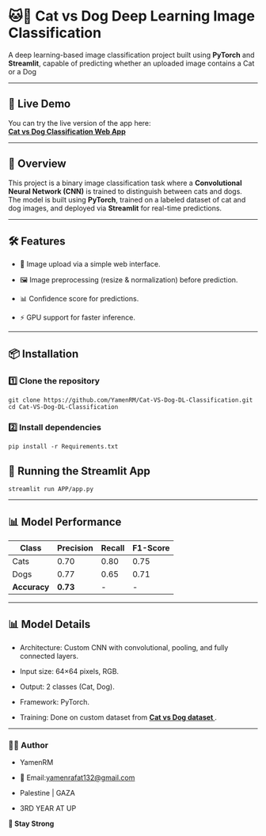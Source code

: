 # 🐱🐶 Cat vs Dog Deep Learning Image Classification

A deep learning-based image classification project built using **PyTorch** and **Streamlit**, capable of predicting whether an uploaded image contains a Cat or a Dog

---

## 🚀 Live Demo
You can try the live version of the app here:  
**[Cat vs Dog Classification Web App]()**  

---

## 📌 Overview

This project is a binary image classification task where a **Convolutional Neural Network (CNN)** is trained to distinguish between cats and dogs.  
The model is built using **PyTorch**, trained on a labeled dataset of cat and dog images, and deployed via **Streamlit** for real-time predictions.



---


## 🛠 Features

 - 📂 Image upload via a simple web interface.

 - 🖼 Image preprocessing (resize & normalization) before prediction.

 - 📊 Confidence score for predictions.

 - ⚡ GPU support for faster inference.


---


## 📦 Installation

### 1️⃣ Clone the repository
  ```
  git clone https://github.com/YamenRM/Cat-VS-Dog-DL-Classification.git
  cd Cat-VS-Dog-DL-Classification
  ```
### 2️⃣ Install dependencies
  ```
  pip install -r Requirements.txt
  ```


## 🚀 Running the Streamlit App
  ```
  streamlit run APP/app.py
  ```


---


## 📊 Model Performance
 | Class        | Precision | Recall | F1-Score |
 | ------------ | --------- | ------ | -------- |
 | Cats         | 0.70      | 0.80   | 0.75     |
 | Dogs         | 0.77      | 0.65   | 0.71     |
 | **Accuracy** | **0.73**  | -      | -        |



---



## 📊 Model Details

 - Architecture: Custom CNN with convolutional, pooling, and fully connected layers.

 - Input size: 64×64 pixels, RGB.

 - Output: 2 classes (Cat, Dog).

 - Framework: PyTorch.

 - Training: Done on custom dataset from **[Cat vs Dog dataset ]( https://www.kaggle.com/datasets/tongpython/cat-and-dog)**.


---

### 👨‍💻 Author

 - YamenRM

 - 📧 Email:yamenrafat132@gmail.com

 - Palestine | GAZA

 - 3RD YEAR AT UP

**💪 Stay Strong** 
